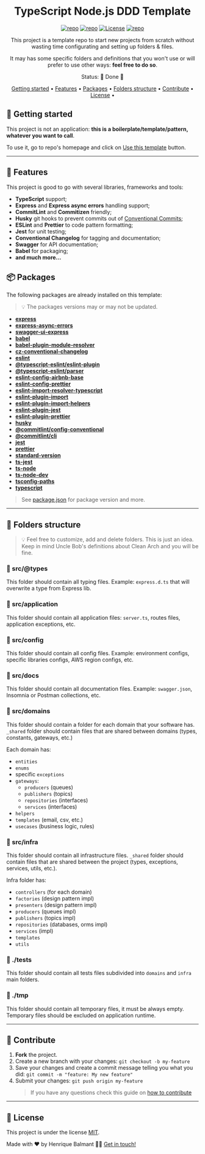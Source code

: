 <!-- markdownlint-configure-file {
  "MD013": {
    "code_blocks": false,
    "tables": false
  },
  "MD033": false,
  "MD041": false
} -->

<div align="center">

# TypeScript Node.js DDD Template

[![repo][repo-badge]][repo]
[![repo][language-badge]][repo]
[![License][license-badge]][license]
[![repo][stars-badge]][repo]

This project is a template repo to start new projects from scratch without
wasting time configurating and setting up folders & files.

It may has some specific folders and definitions that you won't use or will
prefer to use other ways: **feel free to do so**.

Status: 🚀 Done 🚀

[Getting started](#-getting-started) •
[Features](#-features) •
[Packages](#-packages) •
[Folders structure](#-folders-structure) •
[Contribute](#-contribute) •
[License](#-license) •

</div>

## 🚀 Getting started

This project is not an application: **this is a boilerplate/template/pattern, whatever you want to call**.

To use it, go to repo's homepage and click on [Use this template][template-button] button.

---

## 📃 Features

This project is good to go with several libraries, frameworks and tools:

- **TypeScript** support;
- **Express** and **Express async errors** handling support;
- **CommitLint** and **Commitizen** friendly;
- **Husky** git hooks to prevent commits out of [Conventional Commits][conventional-commits];
- **ESLint** and **Prettier** to code pattern formatting;
- **Jest** for unit testing;
- **Conventional Changelog** for tagging and documentation;
- **Swagger** for API documentation;
- **Babel** for packaging;
- **and much more...**

## 📦 Packages

The following packages are already installed on this template:

> 💡 The packages versions may or may not be updated.

- **[express][express]**
- **[express-async-errors][express-async-errors]**
- **[swagger-ui-express][swagger-ui-express]**
- **[babel][babel]**
- **[babel-plugin-module-resolver][babel-plugin-module-resolver]**
- **[cz-conventional-changelog][cz-conventional-changelog]**
- **[eslint][eslint]**
- **[@typescript-eslint/eslint-plugin][@typescript-eslint/eslint-plugin]**
- **[@typescript-eslint/parser][@typescript-eslint/parser]**
- **[eslint-config-airbnb-base][eslint-config-airbnb-base]**
- **[eslint-config-prettier][eslint-config-prettier]**
- **[eslint-import-resolver-typescript][eslint-import-resolver-typescript]**
- **[eslint-plugin-import][eslint-plugin-import]**
- **[eslint-plugin-import-helpers][eslint-plugin-import-helpers]**
- **[eslint-plugin-jest][eslint-plugin-jest]**
- **[eslint-plugin-prettier][eslint-plugin-prettier]**
- **[husky][husky]**
- **[@commitlint/config-conventional][@commitlint/config-conventional]**
- **[@commitlint/cli][@commitlint/cli]**
- **[jest][jest]**
- **[prettier][prettier]**
- **[standard-version][standard-version]**
- **[ts-jest][ts-jest]**
- **[ts-node][ts-node]**
- **[ts-node-dev][ts-node-dev]**
- **[tsconfig-paths][tsconfig-paths]**
- **[typescript][typescript]**

> See [package.json][package.json] for package version and more.

---

## 📂 Folders structure

> 💡 Feel free to customize, add and delete folders. This is just an idea. Keep in mind Uncle Bob's definitions about Clean Arch and you will be fine.

### 📁 src/@types

This folder should contain all typing files. Example: `express.d.ts` that will overwrite a type from Express lib.

### 📁 src/application

This folder should contain all application files: `server.ts`, routes files, application exceptions, etc.

### 📁 src/config

This folder should contain all config files. Example: environment configs, specific libraries configs, AWS region configs, etc.

### 📁 src/docs

This folder should contain all documentation files. Example: `swagger.json`, Insomnia or Postman collections, etc.

### 📁 src/domains

This folder should contain a folder for each domain that your software has.
`_shared` folder should contain files that are shared between domains (types, constants, gateways, etc.)

Each domain has:

- `entities`
- `enums`
- specific `exceptions`
- `gateways`:
  - `producers` (queues)
  - `publishers` (topics)
  - `repositories` (interfaces)
  - `services` (interfaces)
- `helpers`
- `templates` (email, csv, etc.)
- `usecases` (business logic, rules)

### 📁 src/infra

This folder should contain all infrastructure files. `_shared` folder should contain files that are shared between the project (types, exceptions, services, utils, etc.).

Infra folder has:

- `controllers` (for each domain)
- `factories` (design pattern impl)
- `presenters` (design pattern impl)
- `producers` (queues impl)
- `publishers` (topics impl)
- `repositories` (databases, orms impl)
- `services` (impl)
- `templates`
- `utils`

### 📁 ./tests

This folder should contain all tests files subdivided into `domains` and `infra` main folders.

### 📁 ./tmp

This folder should contain all temporary files, it must be always empty. Temporary files should be excluded on application runtime.

---

## 💪 Contribute

1. **Fork** the project.
2. Create a new branch with your changes: `git checkout -b my-feature`
3. Save your changes and create a commit message telling you what you did: `git commit -m "feature: My new feature"`
4. Submit your changes: `git push origin my-feature`
   > If you have any questions check this guide on [how to contribute](./CONTRIBUTING.md)

---

## 📝 License

This project is under the license [MIT](./LICENSE).

Made with ❤️ by Henrique Balmant 👋🏻 [Get in touch!][linkedin]

<!-- Links --->

[repo]: https://github.com/henbalmant/typescript-nodejs-ddd-template
[repo-badge]: https://img.shields.io/github/package-json/v/henbalmant/typescript-nodejs-ddd-template?style=flat-square
[license]: https://github.com/henbalmant/typescript-nodejs-ddd-template/blob/main/LICENSE
[license-badge]: https://img.shields.io/github/license/henbalmant/typescript-nodejs-ddd-template?color=lightgray&style=flat-square
[language-badge]: https://img.shields.io/github/languages/top/henbalmant/typescript-nodejs-ddd-template?style=flat-square
[stars-badge]: https://img.shields.io/github/stars/henbalmant/typescript-nodejs-ddd-template?style=flat-square&color=yellow
[conventional-commits]: https://www.conventionalcommits.org/en/v1.0.0/
[template-button]: https://github.com/henbalmant/typescript-nodejs-ddd-template/generate
[package.json]: https://github.com/henbalmant/typescript-nodejs-ddd-template/blob/master/package.json
[linkedin]: https://www.linkedin.com/in/henrique-balmant/
[express]: https://expressjs.com/
[express-async-errors]: https://www.npmjs.com/package/express-async-errors
[swagger-ui-express]: https://www.npmjs.com/package/swagger-ui-express
[babel]: https://babeljs.io/
[babel-plugin-module-resolver]: https://www.npmjs.com/package/babel-plugin-module-resolver
[cz-conventional-changelog]: https://github.com/commitizen/cz-conventional-changelog
[eslint]: https://eslint.org/
[@typescript-eslint/eslint-plugin]: https://www.npmjs.com/package/@typescript-eslint/eslint-plugin
[@typescript-eslint/parser]: https://www.npmjs.com/package/@typescript-eslint/parser
[eslint-config-airbnb-base]: https://www.npmjs.com/package/eslint-config-airbnb-base
[eslint-config-prettier]: https://www.npmjs.com/package/eslint-config-prettier
[eslint-import-resolver-typescript]: https://www.npmjs.com/package/eslint-import-resolver-typescript
[eslint-plugin-import]: https://www.npmjs.com/package/eslint-plugin-import
[eslint-plugin-import-helpers]: https://www.npmjs.com/package/eslint-plugin-import-helpers
[eslint-plugin-jest]: https://www.npmjs.com/package/eslint-plugin-jest
[eslint-plugin-prettier]: https://www.npmjs.com/package/eslint-plugin-prettier
[husky]: https://typicode.github.io/husky/#/
[@commitlint/config-conventional]: https://github.com/conventional-changelog/commitlint/tree/master/%40commitlint/config-conventional
[@commitlint/cli]: https://www.npmjs.com/package/@commitlint/cli
[jest]: https://jestjs.io/pt-BR/
[prettier]: https://prettier.io/
[standard-version]: https://github.com/conventional-changelog/standard-version
[ts-jest]: https://www.npmjs.com/package/ts-jest
[ts-node]: https://www.npmjs.com/package/ts-node
[ts-node-dev]: https://github.com/TypeStrong/ts-node
[tsconfig-paths]: https://www.npmjs.com/package/tsconfig-paths
[typescript]: https://www.typescriptlang.org/
